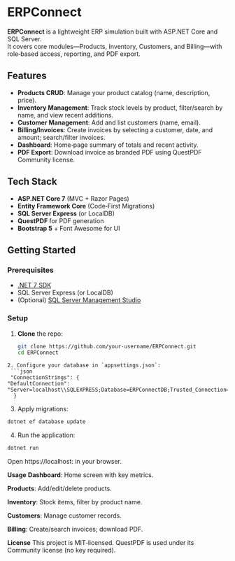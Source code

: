 # ERPConnect

**ERPConnect** is a lightweight ERP simulation built with ASP.NET Core and SQL Server.  
It covers core modules—Products, Inventory, Customers, and Billing—with role‑based access, reporting, and PDF export.

## Features

- **Products CRUD**: Manage your product catalog (name, description, price).  
- **Inventory Management**: Track stock levels by product, filter/search by name, and view recent additions.  
- **Customer Management**: Add and list customers (name, email).  
- **Billing/Invoices**: Create invoices by selecting a customer, date, and amount; search/filter invoices.  
- **Dashboard**: Home‑page summary of totals and recent activity.  
- **PDF Export**: Download invoice as branded PDF using QuestPDF Community license.

## Tech Stack

- **ASP.NET Core 7** (MVC + Razor Pages)  
- **Entity Framework Core** (Code‑First Migrations)  
- **SQL Server Express** (or LocalDB)  
- **QuestPDF** for PDF generation  
- **Bootstrap 5** + Font Awesome for UI  

## Getting Started

### Prerequisites

- [.NET 7 SDK](https://dotnet.microsoft.com/download)  
- SQL Server Express (or LocalDB)  
- (Optional) [SQL Server Management Studio](https://aka.ms/ssms)  

### Setup

1. **Clone** the repo:
   ```bash
   git clone https://github.com/your-username/ERPConnect.git
   cd ERPConnect
  ```
2. Configure your database in `appsettings.json`:
   ```json
   "ConnectionStrings": {
  "DefaultConnection": "Server=localhost\\SQLEXPRESS;Database=ERPConnectDB;Trusted_Connection=True;TrustServerCertificate=True"
    }
  ```
3. Apply migrations:
  ```bash
  dotnet ef database update
  ```
4. Run the application:
  ```bash
  dotnet run
  ```
Open https://localhost:<PORT> in your browser.

**Usage**
**Dashboard**: Home screen with key metrics.

**Products**: Add/edit/delete products.

**Inventory**: Stock items, filter by product name.

**Customers**: Manage customer records.

**Billing**: Create/search invoices; download PDF.

**License**
This project is MIT‑licensed. QuestPDF is used under its Community license (no key required).